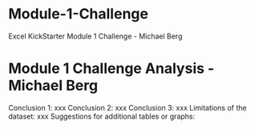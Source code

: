 # Module-1-Challenge
Excel KickStarter Module 1 Challenge - Michael Berg
# Module 1 Challenge Analysis - Michael Berg
Conclusion 1: xxx
Conclusion 2: xxx
Conclusion 3: xxx
Limitations of the dataset: xxx
Suggestions for additional tables or graphs:
